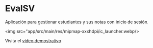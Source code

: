 # EvalSV
Aplicación para gestionar estudiantes y sus notas con inicio de sesión.

<img src="app/src/main/res/mipmap-xxxhdpi/ic_launcher.webp/>


Visita el [vídeo demostrativo](https://drive.google.com/drive/folders/1uuPWchmYM1bZZvgrRMtJADhR9ySwjbud?usp=sharing)



